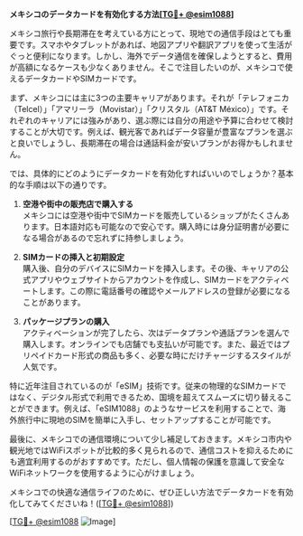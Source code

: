 **メキシコのデータカードを有効化する方法[[TG💪+ @esim1088](https://t.me/s/esim1088)]**

メキシコ旅行や長期滞在を考えている方にとって、現地での通信手段はとても重要です。スマホやタブレットがあれば、地図アプリや翻訳アプリを使って生活がぐっと便利になります。しかし、海外でデータ通信を確保しようとすると、費用が高額になるケースも少なくありません。そこで注目したいのが、メキシコで使えるデータカードやSIMカードです。

まず、メキシコには主に3つの主要キャリアがあります。それが「テレフォニカ（Telcel）」「アマリーラ（Movistar）」「クリスタル（AT&T México）」です。それぞれのキャリアには強みがあり、選ぶ際には自分の用途や予算に合わせて検討することが大切です。例えば、観光客であればデータ容量が豊富なプランを選ぶと良いでしょうし、長期滞在の場合は通話料金が安いプランがお得かもしれません。

では、具体的にどのようにデータカードを有効化すればいいのでしょうか？基本的な手順は以下の通りです。

1. **空港や街中の販売店で購入する**  
メキシコには空港や街中でSIMカードを販売しているショップがたくさんあります。日本語対応も可能なので安心です。購入時には身分証明書が必要になる場合があるので忘れずに持参しましょう。

2. **SIMカードの挿入と初期設定**  
購入後、自分のデバイスにSIMカードを挿入します。その後、キャリアの公式アプリやウェブサイトからアカウントを作成し、SIMカードをアクティベートします。この際に電話番号の確認やメールアドレスの登録が必要になることがあります。

3. **パッケージプランの購入**  
アクティベーションが完了したら、次はデータプランや通話プランを選んで購入します。オンラインでも店舗でも支払いが可能です。また、最近ではプリペイドカード形式の商品も多く、必要な時にだけチャージするスタイルが人気です。

特に近年注目されているのが「eSIM」技術です。従来の物理的なSIMカードではなく、デジタル形式で利用できるため、国境を超えてスムーズに切り替えることができます。例えば、「eSIM1088」のようなサービスを利用することで、海外旅行中に現地のSIMを簡単に入手し、セットアップすることが可能です。

最後に、メキシコでの通信環境について少し補足しておきます。メキシコ市内や観光地ではWiFiスポットが比較的多く見られるので、通信コストを抑えるためにも適宜利用するのがおすすめです。ただし、個人情報の保護を意識して安全なWiFiネットワークを使用するように心がけましょう。

メキシコでの快適な通信ライフのために、ぜひ正しい方法でデータカードを有効化してみてくださいね！([[TG💪+ @esim1088](https://t.me/s/esim1088)])

[[TG💪+ @esim1088](https://t.me/s/esim1088) ![Image](https://i.postimg.cc/Y0z9fWf4/image.png)]
